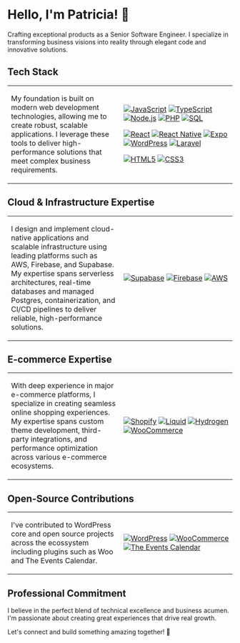 # Hello, I'm Patricia! 👋 

<!-- [![LeetCode](https://img.shields.io/badge/LeetCode-nefeline-purple?logo=leetcode)](https://leetcode.com/nefeline/) -->

Crafting exceptional products as a Senior Software Engineer. I specialize in transforming business visions into reality through elegant code and innovative solutions.

## Tech Stack
<table>
<tr>
<td width="50%">

My foundation is built on modern web development technologies, allowing me to create robust, scalable applications. I leverage these tools to deliver high-performance solutions that meet complex business requirements.

</td>
<td width="50%">

[![JavaScript](https://img.shields.io/badge/JavaScript-F7DF1E?logo=javascript&logoColor=black)](https://developer.mozilla.org/en-US/docs/Web/JavaScript)
[![TypeScript](https://img.shields.io/badge/TypeScript-3178C6?logo=typescript&logoColor=white)](https://www.typescriptlang.org/)
[![Node.js](https://img.shields.io/badge/Node.js-339933?logo=node.js&logoColor=white)](https://nodejs.org/)
[![PHP](https://img.shields.io/badge/PHP-777BB4?logo=php&logoColor=white)](https://www.php.net/docs.php)
[![SQL](https://img.shields.io/badge/SQL-4479A1?logo=mysql&logoColor=white)](https://www.w3schools.com/sql/)

[![React](https://img.shields.io/badge/React-20232A?logo=react&logoColor=61DAFB)](https://react.dev/)
[![React Native](https://img.shields.io/badge/React_Native-20232A?logo=react&logoColor=61DAFB)](https://reactnative.dev/)
[![Expo](https://img.shields.io/badge/Expo-000000?logo=expo&logoColor=white)](https://expo.dev/)
[![WordPress](https://img.shields.io/badge/wordpress-21759B?logo=wordpress&logoColor=white)](https://wordpress.org/)
[![Laravel](https://img.shields.io/badge/Laravel-FF2D20?logo=laravel&logoColor=white)](https://laravel.com/)

[![HTML5](https://img.shields.io/badge/HTML5-E34F26?logo=html5&logoColor=white)](https://developer.mozilla.org/en-US/docs/Web/HTML)
[![CSS3](https://img.shields.io/badge/CSS3-1572B6?logo=css3&logoColor=white)](https://developer.mozilla.org/en-US/docs/Web/CSS)

</td>
</tr>
</table>

## Cloud & Infrastructure Expertise

<table>
<tr>
<td width="50%">

I design and implement cloud-native applications and scalable infrastructure using leading platforms such as AWS, Firebase, and Supabase. My expertise spans serverless architectures, real-time databases and managed Postgres, containerization, and CI/CD pipelines to deliver reliable, high-performance solutions.

</td>
<td width="50%">
    
[![Supabase](https://img.shields.io/badge/Supabase-3ECF8E?logo=supabase&logoColor=white)](https://supabase.com/)
[![Firebase](https://img.shields.io/badge/Firebase-FFCA28?logo=firebase&logoColor=black)](https://firebase.google.com/)
[![AWS](https://img.shields.io/badge/AWS-232F3E?logo=amazon-aws&logoColor=white)](https://aws.amazon.com/)

</td>
</tr>
</table>

## E-commerce Expertise
<table>
<tr>
<td width="50%">

With deep experience in major e-commerce platforms, I specialize in creating seamless online shopping experiences. My expertise spans custom theme development, third-party integrations, and performance optimization across various e-commerce ecosystems.

</td>
<td width="50%">

[![Shopify](https://img.shields.io/badge/shopify-8DB543?logo=Shopify&logoColor=white)](https://www.shopify.com/)
[![Liquid](https://img.shields.io/badge/liquid-7AB55C?logo=shopify&logoColor=white)](https://shopify.dev/docs/api/liquid)
[![Hydrogen](https://img.shields.io/badge/Hydrogen-050B1B?logo=shopify&logoColor=white)](https://hydrogen.shopify.dev/)
[![WooCommerce](https://img.shields.io/badge/woocommerce-96588A?logo=woocommerce&logoColor=white)](https://woocommerce.com/)

</td>
</tr>
</table>

## Open-Source Contributions

<table>
<tr>
<td width="50%">

I've contributed to WordPress core and open source projects across the ecossystem including plugins such as Woo and The Events Calendar.

</td>
<td width="50%">

[![WordPress](https://img.shields.io/badge/wordpress-21759B?logo=wordpress&logoColor=white)](https://wordpress.org/)
[![WooCommerce](https://img.shields.io/badge/woocommerce-96588A?logo=woocommerce&logoColor=white)](https://woocommerce.com/)
[![The Events Calendar](https://img.shields.io/badge/The%20Events%20Calendar-050B1B?logo=calendar&logoColor=white)](https://theeventscalendar.com/)

</td>
</tr>
</table>

<!-- ## Current Projects

Innovation drives my current work as I develop solutions that enhance the e-commerce experience through advanced technology and data-driven approaches.

<table>
<tr>
<td width="50%">
📛 Developing an intelligent product badge system that boosts product visibility through dynamic visual indicators
</td>
<td width="50%">
🛒 Creating AI-powered marketing solutions that leverage data insights for enhanced customer targeting
</td>
</tr>
</table>

## 🌱 Growth & Learning

Continuous improvement is central to my professional journey. I maintain a structured approach to expanding both my technical capabilities and business understanding.

```javascript
const technicalJourney = {
    webDevelopment: {
        frontend: ["JavaScript", "React", "HTML5", "CSS3"],
        backend: ["Node.js", "PHP", "SQL"],
        practices: ["Responsive Design", "Performance Optimization", "SEO"]
    },
    ecommerce: {
        platforms: ["Shopify", "WordPress + WooCommerce"],
        expertise: ["Theme Development", "Custom Apps", "Store Optimization"],
        technology: ["Liquid Templates", "REST APIs", "Headless Commerce"]
    },
    currentFocus: {
        engineering: "Advanced System Design",
        automation: "AI-Driven Marketing Solutions",
        architecture: "Scalable E-commerce Applications"
    }
}
```
-->
## Professional Commitment

I believe in the perfect blend of technical excellence and business acumen. I'm passionate about creating great experiences that drive real growth.

Let's connect and build something amazing together! 🌟

